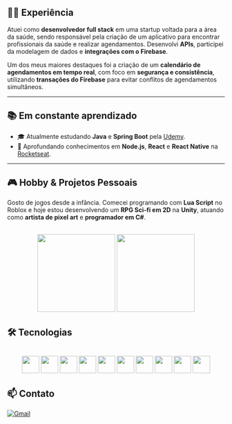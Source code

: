 ## 👨‍💻 Experiência

Atuei como **desenvolvedor full stack** em uma startup voltada para a área da saúde, sendo responsável pela criação de um aplicativo para encontrar profissionais da saúde e realizar agendamentos. Desenvolvi **APIs**, participei da modelagem de dados e **integrações com o Firebase**.  

Um dos meus maiores destaques foi a criação de um **calendário de agendamentos em tempo real**, com foco em **segurança e consistência**, utilizando **transações do Firebase** para evitar conflitos de agendamentos simultâneos.

---

## 📚 Em constante aprendizado

- 🎓 Atualmente estudando **Java** e **Spring Boot** pela [Udemy](https://www.udemy.com/).
- 🚀 Aprofundando conhecimentos em **Node.js**, **React** e **React Native** na [Rocketseat](https://www.rocketseat.com.br/).

---

## 🎮 Hobby & Projetos Pessoais

Gosto de jogos desde a infância. Comecei programando com **Lua Script** no Roblox e hoje estou desenvolvendo um **RPG Sci-fi em 2D** na **Unity**, atuando como **artista de pixel art** e **programador em C#**.


<div align="center"> <br/>
  <img height="180em" src="https://github-readme-stats.vercel.app/api?username=iagpg&show_icons=true&theme=dark"/>
  <img height="180em" src="https://github-readme-stats.vercel.app//api/top-langs/?username=iagpg&layout=compact&langs_count=16&theme=dark"/>
</div>

## 🛠️ Tecnologias
<div align="center"> <br/>
  <img height="40" width="40" src="https://cdn.jsdelivr.net/gh/devicons/devicon@latest/icons/html5/html5-original-wordmark.svg" />
  <img height="40" width="40" src="https://cdn.jsdelivr.net/gh/devicons/devicon@latest/icons/java/java-original.svg" />
  <img height="40" width="40" src="https://cdn.jsdelivr.net/gh/devicons/devicon@latest/icons/javascript/javascript-original.svg"/>
  <img height="40" width="40" src="https://cdn.jsdelivr.net/gh/devicons/devicon@latest/icons/lua/lua-original.svg"/>
  <img height="40" width="40" src="https://cdn.jsdelivr.net/gh/devicons/devicon@latest/icons/python/python-original.svg"/>
  <img height="40" width="40" src="https://cdn.jsdelivr.net/gh/devicons/devicon@latest/icons/react/react-original.svg"/>
  <img height="40" width="40" src="https://cdn.jsdelivr.net/gh/devicons/devicon@latest/icons/angularjs/angularjs-original.svg"/>
  <img height="40" width="40" src="https://cdn.jsdelivr.net/gh/devicons/devicon@latest/icons/typescript/typescript-original.svg"/>
  <img height="40" width="40" src="https://cdn.jsdelivr.net/gh/devicons/devicon@latest/icons/unity/unity-original.svg"/>
  <img height="40" width="40" src="https://cdn.jsdelivr.net/gh/devicons/devicon@latest/icons/clojure/clojure-original.svg"/>
</div>



## 📫 Contato
[![Gmail](https://img.shields.io/badge/Gmail-D14836?style=for-the-badge&logo=gmail&logoColor=white)](mailto:iago.pereirasp17@gmail.com)   
